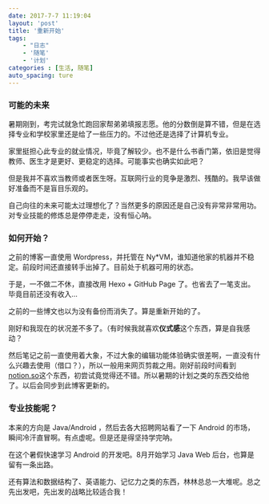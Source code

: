 ```yaml
---
date: 2017-7-7 11:19:04
layout: 'post'
title: '重新开始'
tags:
    - "日志"
    - '随笔'
    - '计划'
categories : [生活, 随笔]
auto_spacing: ture
---
```

### 可能的未来

暑期刚到，考完试就急忙跑回家帮弟弟填报志愿。他的分数倒是算不错，但是在选择专业和学校家里还是给了一些压力的。不过他还是选择了计算机专业。

家里挺担心此专业的就业情况，毕竟了解较少。也不是什么书香门第，依旧是觉得教师、医生才是更好、更稳定的选择。可能事实也确实如此吧？

但是我并不喜欢当教师或者医生呀。互联网行业的竞争是激烈、残酷的。我早该做好准备而不是盲目乐观的。

自己向往的未来可能太过理想化了？当然更多的原因还是自己没有非常非常用功。对专业技能的修炼总是停停走走，没有恒心呐。

### 如何开始？

之前的博客一直使用 Wordpress，并托管在 Ny*VM，谁知道他家的机器并不稳定。前段时间还直接转手出掉了。目前处于机器可用的状态。

于是，一不做二不休，直接改用 Hexo + GitHub Page 了。也省去了一笔支出。毕竟目前还没有收入...

之前的一些博文也以为没有备份而消失了。算是重新开始的了。

刚好和我现在的状况差不多了。（有时候我就喜欢**仪式感**这个东西，算是自我感动？

然后笔记之前一直使用着大象，不过大象的编辑功能体验确实很差啊，一直没有什么兴趣去使用（借口？），所以一般用来网页剪裁之用。刚好前段时间看到[notion.so](https://www.notion.so)这个东西，初尝试竟觉得还不错。所以暑期的计划之类的东西交给他了。以后会同步到此博客更新的。

### 专业技能呢？

本来的方向是 Java/Android ，然后去各大招聘网站看了一下 Android 的市场，瞬间冷汗直冒啊。有点虚呢。但是还是得坚持学完呐。

在这个暑假快速学习 Android 的开发吧。8月开始学习 Java Web 后台，也算是留有一条出路。

还有算法和数据结构了、英语能力、记忆力之类的东西，林林总总一大堆呢。总之先出发吧，先出发的战略比较适合我！